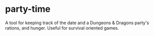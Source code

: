 # party-time
A tool for keeping track of the date and a Dungeons &amp; Dragons party's rations, and hunger. Useful for survival oriented games.
